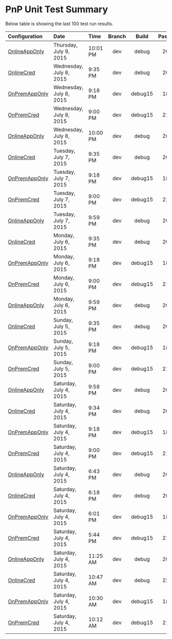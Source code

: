 
# PnP Unit Test Summary #
Below table is showing the last 100 test run results.

Configuration | Date | Time | Branch | Build | Passed | Failed | Skipped
:-----|:-----|:----|:----:|:----:|:----:|:----:|:----:|
 [OnlineAppOnly](PnPUnitTestResults-20150709-OnlineAppOnly-635719968883651751.md) | Thursday, July 9, 2015 | 10:01 PM | dev | debug | 206 | 14 | 29
 [OnlineCred](PnPUnitTestResults-20150708-OnlineCred-635719953391182015.md) | Wednesday, July 8, 2015 | 9:35 PM | dev | debug | 208 | 38 | 3
 [OnPremAppOnly](PnPUnitTestResults-20150708-OnPremAppOnly-635719943389916900.md) | Wednesday, July 8, 2015 | 9:18 PM | dev | debug15 | 188 | 10 | 43
 [OnPremCred](PnPUnitTestResults-20150708-OnPremCred-635719932384366412.md) | Wednesday, July 8, 2015 | 9:00 PM | dev | debug15 | 216 | 8 | 17
 [OnlineAppOnly](PnPUnitTestResults-20150708-OnlineAppOnly-635719104227937551.md) | Wednesday, July 8, 2015 | 10:00 PM | dev | debug | 206 | 12 | 29
 [OnlineCred](PnPUnitTestResults-20150707-OnlineCred-635719089289065986.md) | Tuesday, July 7, 2015 | 9:35 PM | dev | debug | 206 | 38 | 3
 [OnPremAppOnly](PnPUnitTestResults-20150707-OnPremAppOnly-635719079262747966.md) | Tuesday, July 7, 2015 | 9:18 PM | dev | debug15 | 188 | 8 | 43
 [OnPremCred](PnPUnitTestResults-20150707-OnPremCred-635719068400846677.md) | Tuesday, July 7, 2015 | 9:00 PM | dev | debug15 | 214 | 8 | 17
 [OnlineAppOnly](PnPUnitTestResults-20150707-OnlineAppOnly-635718239943823553.md) | Tuesday, July 7, 2015 | 9:59 PM | dev | debug | 207 | 11 | 29
 [OnlineCred](PnPUnitTestResults-20150706-OnlineCred-635718225384438367.md) | Monday, July 6, 2015 | 9:35 PM | dev | debug | 207 | 37 | 3
 [OnPremAppOnly](PnPUnitTestResults-20150706-OnPremAppOnly-635718215367933828.md) | Monday, July 6, 2015 | 9:18 PM | dev | debug15 | 189 | 7 | 43
 [OnPremCred](PnPUnitTestResults-20150706-OnPremCred-635718204412088183.md) | Monday, July 6, 2015 | 9:00 PM | dev | debug15 | 215 | 7 | 17
 [OnlineAppOnly](PnPUnitTestResults-20150706-OnlineAppOnly-635717375584861863.md) | Monday, July 6, 2015 | 9:59 PM | dev | debug | 207 | 11 | 29
 [OnlineCred](PnPUnitTestResults-20150705-OnlineCred-635717361336309823.md) | Sunday, July 5, 2015 | 9:35 PM | dev | debug | 207 | 37 | 3
 [OnPremAppOnly](PnPUnitTestResults-20150705-OnPremAppOnly-635717351375162780.md) | Sunday, July 5, 2015 | 9:18 PM | dev | debug15 | 189 | 7 | 43
 [OnPremCred](PnPUnitTestResults-20150705-OnPremCred-635717340382687960.md) | Sunday, July 5, 2015 | 9:00 PM | dev | debug15 | 215 | 7 | 17
 [OnlineAppOnly](PnPUnitTestResults-20150704-OnlineAppOnly-635716510953643453.md) | Saturday, July 4, 2015 | 9:58 PM | dev | debug | 207 | 11 | 29
 [OnlineCred](PnPUnitTestResults-20150704-OnlineCred-635716496882188458.md) | Saturday, July 4, 2015 | 9:34 PM | dev | debug | 207 | 37 | 3
 [OnPremAppOnly](PnPUnitTestResults-20150704-OnPremAppOnly-635716486805565736.md) | Saturday, July 4, 2015 | 9:18 PM | dev | debug15 | 189 | 7 | 43
 [OnPremCred](PnPUnitTestResults-20150704-OnPremCred-635716476406408079.md) | Saturday, July 4, 2015 | 9:00 PM | dev | debug15 | 215 | 7 | 17
 [OnlineAppOnly](PnPUnitTestResults-20150704-OnlineAppOnly-635716393837208717.md) | Saturday, July 4, 2015 | 6:43 PM | dev | debug | 207 | 11 | 29
 [OnlineCred](PnPUnitTestResults-20150704-OnlineCred-635716379141616312.md) | Saturday, July 4, 2015 | 6:18 PM | dev | debug | 207 | 37 | 3
 [OnPremAppOnly](PnPUnitTestResults-20150704-OnPremAppOnly-635716369156373331.md) | Saturday, July 4, 2015 | 6:01 PM | dev | debug15 | 189 | 7 | 43
 [OnPremCred](PnPUnitTestResults-20150704-OnPremCred-635716358584193384.md) | Saturday, July 4, 2015 | 5:44 PM | dev | debug15 | 215 | 7 | 17
 [OnlineAppOnly](PnPUnitTestResults-20150704-OnlineAppOnly-635716131036218459.md) | Saturday, July 4, 2015 | 11:25 AM | dev | debug | 207 | 11 | 29
 [OnlineCred](PnPUnitTestResults-20150704-OnlineCred-635716108376668144.md) | Saturday, July 4, 2015 | 10:47 AM | dev | debug | 222 | 22 | 3
 [OnPremAppOnly](PnPUnitTestResults-20150704-OnPremAppOnly-635716098474116070.md) | Saturday, July 4, 2015 | 10:30 AM | dev | debug15 | 189 | 7 | 43
 [OnPremCred](PnPUnitTestResults-20150704-OnPremCred-635716087753997563.md) | Saturday, July 4, 2015 | 10:12 AM | dev | debug15 | 215 | 7 | 17
